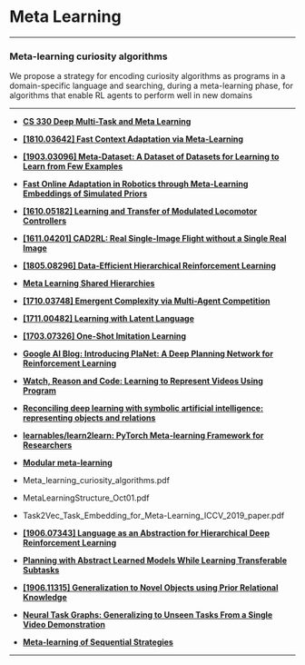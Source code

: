# Meta Learning

---


### Meta-learning curiosity algorithms


We propose a strategy for encoding curiosity algorithms as programs in a domain-specific language and searching, during a meta-learning phase, for algorithms that enable RL agents to perform well in new domains

---

- [**CS 330 Deep Multi-Task and Meta Learning**](http://cs330.stanford.edu/)
- [**[1810.03642] Fast Context Adaptation via Meta-Learning**](https://arxiv.org/abs/1810.03642)
- [**[1903.03096] Meta-Dataset: A Dataset of Datasets for Learning to Learn from Few Examples**](https://arxiv.org/abs/1903.03096)
- [**Fast Online Adaptation in Robotics through Meta-Learning Embeddings of Simulated Priors**](https://arxiv.org/abs/2003.04663.pdf)
- [**[1610.05182] Learning and Transfer of Modulated Locomotor Controllers**](https://arxiv.org/abs/1610.05182)
- [**[1611.04201] CAD2RL: Real Single-Image Flight without a Single Real Image**](https://arxiv.org/abs/1611.04201)

- [**[1805.08296] Data-Efficient Hierarchical Reinforcement Learning**](https://arxiv.org/abs/1805.08296)
- [**Meta Learning Shared Hierarchies**](https://arxiv.org/abs/1710.09767.pdf)
- [**[1710.03748] Emergent Complexity via Multi-Agent Competition**](https://arxiv.org/abs/1710.03748)
- [**[1711.00482] Learning with Latent Language**](https://arxiv.org/abs/1711.00482)
- [**[1703.07326] One-Shot Imitation Learning**](https://arxiv.org/abs/1703.07326)
- [**Google AI Blog: Introducing PlaNet: A Deep Planning Network for Reinforcement Learning**](https://ai.googleblog.com/2019/02/introducing-planet-deep-planning.html?)

- [**Watch, Reason and Code: Learning to Represent Videos Using Program**](http://delivery.acm.org/10.1145/3360000/3351094/p1543-duan.pdf?ip=196.207.120.77&id=3351094&acc=OPEN&key=4D4702B0C3E38B35%2E4D4702B0C3E38B35%2E4D4702B0C3E38B35%2E6D218144511F3437&__acm__=1572177329_8e0602267436eaebaa93882eaf22b0f5)
- [**Reconciling deep learning with symbolic artificial intelligence: representing objects and relations**](file:///C:/Users/khush/Desktop/DL_symbolic_processing.pdf)
- [**learnables/learn2learn: PyTorch Meta-learning Framework for Researchers**](https://github.com/learnables/learn2learn/tree/master)
- [**Modular meta-learning**](https://arxiv.org/abs/1806.10166.pdf)
- Meta_learning_curiosity_algorithms.pdf
- MetaLearningStructure_Oct01.pdf
- Task2Vec_Task_Embedding_for_Meta-Learning_ICCV_2019_paper.pdf

- [**[1906.07343] Language as an Abstraction for Hierarchical Deep Reinforcement Learning**](https://arxiv.org/abs/1906.07343)
- [**Planning with Abstract Learned Models While Learning Transferable Subtasks**](https://arxiv.org/abs/1912.07544v1.pdf)
- [**[1906.11315] Generalization to Novel Objects using Prior Relational Knowledge**](https://arxiv.org/abs/1906.11315)
- [**Neural Task Graphs: Generalizing to Unseen Tasks From a Single Video Demonstration**](http://openaccess.thecvf.com/content_CVPR_2019/papers/Huang_Neural_Task_Graphs_Generalizing_to_Unseen_Tasks_From_a_Single_CVPR_2019_paper.pdf)
- [**Meta-learning of Sequential Strategies**](https://arxiv.org/abs/1905.03030.pdf)

---

